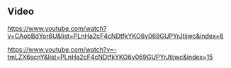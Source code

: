 ## Video

https://www.youtube.com/watch?v=CAobBdYor6U&list=PLnHa2cF4cNDtfkYKO6v069GUPYrJtijwc&index=6

https://www.youtube.com/watch?v=-tmLZX6scnY&list=PLnHa2cF4cNDtfkYKO6v069GUPYrJtijwc&index=15

